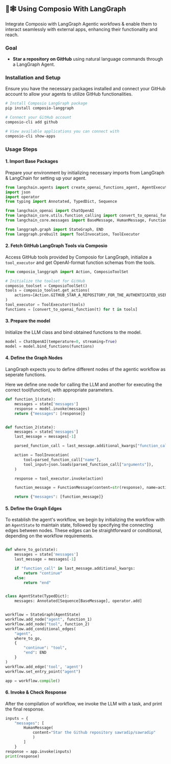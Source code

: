 ## 🦜🕸️ Using Composio With LangGraph

Integrate Composio with LangGraph Agentic workfows & enable them to interact seamlessly with external apps, enhancing their functionality and reach.

### Goal

- **Star a repository on GitHub** using natural language commands through a LangGraph Agent.

### Installation and Setup

Ensure you have the necessary packages installed and connect your GitHub account to allow your agents to utilize GitHub functionalities.

```bash
# Install Composio LangGraph package
pip install composio-langgraph

# Connect your GitHub account
composio-cli add github

# View available applications you can connect with
composio-cli show-apps
```

### Usage Steps

#### 1. Import Base Packages

Prepare your environment by initializing necessary imports from LangGraph & LangChain for setting up your agent.

```python
from langchain.agents import create_openai_functions_agent, AgentExecutor
import json
import operator
from typing import Annotated, TypedDict, Sequence

from langchain_openai import ChatOpenAI
from langchain_core.utils.function_calling import convert_to_openai_function
from langchain_core.messages import BaseMessage, HumanMessage, FunctionMessage

from langgraph.graph import StateGraph, END
from langgraph.prebuilt import ToolInvocation, ToolExecutor
```

#### 2. Fetch GitHub LangGraph Tools via Composio

Access GitHub tools provided by Composio for LangGraph, initialize a `tool_executor` and get OpenAI-format function schemas from the tools.

```python
from composio_langgraph import Action, ComposioToolSet

# Initialize the toolset for GitHub
composio_toolset = ComposioToolSet()
tools = composio_toolset.get_actions(
    actions=[Action.GITHUB_STAR_A_REPOSITORY_FOR_THE_AUTHENTICATED_USER]
)
tool_executor = ToolExecutor(tools)
functions = [convert_to_openai_function(t) for t in tools]
```

#### 3. Prepare the model

Initialize the LLM class and bind obtained functions to the model.

```python
model = ChatOpenAI(temperature=0, streaming=True)
model = model.bind_functions(functions)
```
#### 4. Define the Graph Nodes

LangGraph expects you to define different nodes of the agentic workflow as seperate functions. 

Here we define one node for calling the LLM and another for executing the correct tool(function), with appropriate parameters.

```python
def function_1(state):
    messages = state['messages']
    response = model.invoke(messages)
    return {"messages": [response]}


def function_2(state):
    messages = state['messages']
    last_message = messages[-1]

    parsed_function_call = last_message.additional_kwargs["function_call"]

    action = ToolInvocation(
        tool=parsed_function_call["name"],
        tool_input=json.loads(parsed_function_call["arguments"]),
    )

    response = tool_executor.invoke(action)

    function_message = FunctionMessage(content=str(response), name=action.tool)

    return {"messages": [function_message]}

```
#### 5. Define the Graph Edges

To establish the agent's workflow, we begin by initializing the workflow with an `AgentState` to maintain state, followed by specifying the connecting edges between nodes. These edges can be straightforward or conditional, depending on the workflow requirements.

```python

def where_to_go(state):
    messages = state['messages']
    last_message = messages[-1]

    if "function_call" in last_message.additional_kwargs:
        return "continue"
    else:
        return "end"


class AgentState(TypedDict):
    messages: Annotated[Sequence[BaseMessage], operator.add]


workflow = StateGraph(AgentState)
workflow.add_node("agent", function_1)
workflow.add_node("tool", function_2)
workflow.add_conditional_edges(
    "agent",
    where_to_go,
    {
        "continue": "tool",
        "end": END
    }
)
workflow.add_edge('tool', 'agent')
workflow.set_entry_point("agent")

app = workflow.compile()
```
#### 6. Invoke & Check Response

After the compilation of workflow, we invoke the LLM with a task, and print the final response. 

```python
inputs = {
    "messages": [
        HumanMessage(
            content="Star the Github repository sawradip/sawradip"
            )
        ]
    }
response = app.invoke(inputs)
print(response)
```
